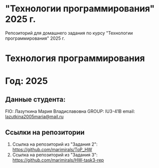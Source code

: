 # "Технологии программирования" 2025 г.
Репозиторий для домашнего задания по курсу "Технологии программирования" 2025 г.

# Технология программирования
# Год: 2025

## Данные студента:

FIO: Лазуткина Мария Владиславовна
GROUP: IU3-41B
email: lazutkina2005maria@mail.ru

## Ссылки на репозитории

1. Ссылка на репозиторий из "Задания 2": https://github.com/marimirals/ToP_HW
2. Ссылка на репозиторий из "Задания 3": https://github.com/marimirals/HW-task3-rep

